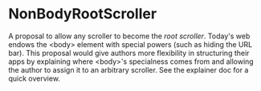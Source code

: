 # NonBodyRootScroller

A proposal to allow any scroller to become the *root scroller*. Today's web
endows the &lt;body> element with special powers (such as hiding the URL bar). This
proposal would give authors more flexibility in structuring their apps by
explaining where &lt;body>'s specialness comes from and allowing the author to
assign it to an arbitrary scroller. See the explainer doc for a quick overview.

